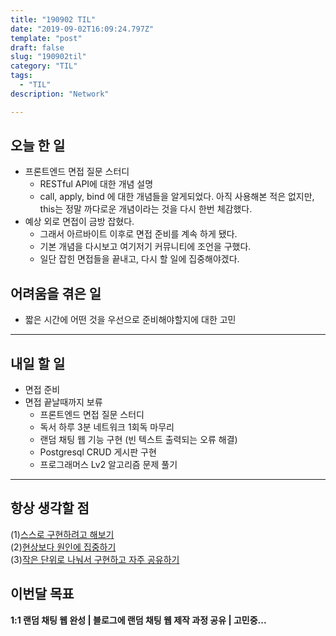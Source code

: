 ```yaml
---
title: "190902 TIL"
date: "2019-09-02T16:09:24.797Z"
template: "post"
draft: false
slug: "190902til"
category: "TIL"
tags:
  - "TIL"
description: "Network"

---
```


## 오늘 한 일

- 프론트엔드 면접 질문 스터디
  - RESTful API에 대한 개념 설명
  - call, apply, bind 에 대한 개념들을 알게되었다. 아직 사용해본 적은 없지만, this는 정말 까다로운 개념이라는 것을 다시 한번 체감했다.
- 예상 외로 면접이 금방 잡혔다.
  - 그래서 아르바이트 이후로 면접 준비를 계속 하게 됐다.
  - 기본 개념을 다시보고 여기저기 커뮤니티에 조언을 구했다.
  - 일단 잡힌 면접들을 끝내고, 다시 할 일에 집중해야겠다.

## 어려움을 겪은 일

- 짧은 시간에 어떤 것을 우선으로 준비해야할지에 대한 고민

---

## 내일 할 일

- 면접 준비
- 면접 끝날때까지 보류
  - 프론트엔드 면접 질문 스터디
  - 독서 하루 3분 네트워크 1회독 마무리
  - 랜덤 채팅 웹 기능 구현 (빈 텍스트 출력되는 오류 해결)
  - Postgresql CRUD 게시판 구현
  - 프로그래머스 Lv2 알고리즘 문제 풀기

------



## 항상 생각할 점

(1)<u>스스로 구현하려고 해보기</u> <br>(2)<u>현상보다 원인에 집중하기</u> <br>(3)<u>작은 단위로 나눠서 구현하고 자주 공유하기</u>



## 이번달 목표

**1:1 랜덤 채팅 웹 완성 | 블로그에 랜덤 채팅 웹 제작 과정 공유 | 고민중...**

